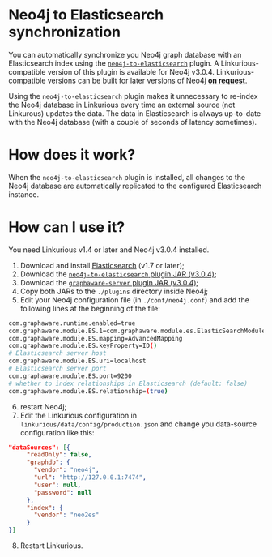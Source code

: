 # Neo4j to Elasticsearch synchronization

You can automatically synchronize you Neo4j graph database with an Elasticsearch index using the [`neo4j-to-elasticsearch`](https://github.com/graphaware/neo4j-to-elasticsearch) plugin.
A Linkurious-compatible version of this plugin is available for Neo4j v3.0.4.
Linkurious-compatible versions can be built for later versions of Neo4j [**on request**](support@linkurio.us).

Using the `neo4j-to-elasticsearch` plugin makes it unnecessary to re-index the Neo4j database in Linkurious every time an external source (not Linkurous) updates the data. The data in Elasticsearch is always up-to-date with the Neo4j database (with a couple of seconds of latency sometimes).

How does it work?
==
When the `neo4j-to-elasticsearch` plugin is installed, all changes to the Neo4j database are automatically replicated to the configured Elasticsearch instance.

How can I use it?
==
You need Linkurious v1.4 or later and Neo4j v3.0.4 installed.

1. Download and install [Elasticsearch](https://www.elastic.co/downloads/elasticsearch) (v1.7 or later);
2. Download the [`neo4j-to-elasticsearch` plugin JAR (v3.0.4)](https://dl.dropboxusercontent.com/u/20754236/graphaware-neo4j-to-elasticsearch-3.0.4.43.7-SNAPSHOT.jar);
3. Download the [`graphaware-server` plugin JAR (v3.0.4)](http://products.graphaware.com/download/framework-server-community/graphaware-server-community-all-3.0.4.43.jar);
4. Copy both JARs to the `./plugins` directory inside Neo4j;
5. Edit your Neo4j configuration file (in `./conf/neo4j.conf`) and add the following lines at the beginning of the file:
```sh
com.graphaware.runtime.enabled=true
com.graphaware.module.ES.1=com.graphaware.module.es.ElasticSearchModuleBootstrapper
com.graphaware.module.ES.mapping=AdvancedMapping
com.graphaware.module.ES.keyProperty=ID()
# Elasticsearch server host
com.graphaware.module.ES.uri=localhost
# Elasticsearch server port
com.graphaware.module.ES.port=9200
# whether to index relationships in Elasticsearch (default: false)
com.graphaware.module.ES.relationship=(true)
```
6. restart Neo4j;
7. Edit the Linkurious configuration in `linkurious/data/config/production.json` and change you data-source configuration like this:
```JSON
"dataSources": [{
     "readOnly": false,
     "graphdb": {
       "vendor": "neo4j",
       "url": "http://127.0.0.1:7474",
       "user": null,
       "password": null
     },
     "index": {
       "vendor": "neo2es"
     }
}]
```
8. Restart Linkurious.


